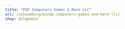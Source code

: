```yaml
---
title: "P&P Computers Games & More LLC"
url: /schaumburg/pundp-computers-games-und-more-llc/
shop: Allgemein
---
```

